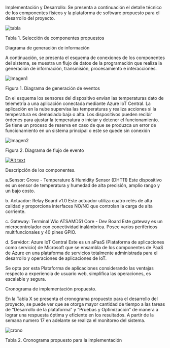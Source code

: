 Implementación y Desarrollo:
Se presenta a continuación el detalle técnico de los componentes físicos y la plataforma de software propuesto para el desarrollo del proyecto.

![tabla](https://github.com/jrochepy/Iot_team7_MITIC-FPUNA/assets/133827326/2cb39fb9-4931-4e67-a327-45e2a2110901)

Tabla 1. Selección de componentes propuestos


Diagrama de generación de información

A continuación, se presenta el esquema de conexiones de los componentes del sistema, se muestra un flujo de datos de la programación que realiza la generación de información, transmisión, procesamiento e interacciones.

![Imagen1](https://github.com/jrochepy/Iot_team7_MITIC-FPUNA/assets/133827326/2503b39e-f97a-427b-8a45-02c089e76414)

Figura 1. Diagrama de generación de eventos

En el esquema los sensores del dispositivo envían las temperaturas dato de telemetría a una aplicación conectada mediante Azure IoT Central. La aplicación en la nube supervisa las temperaturas y realiza acciones si la temperatura es demasiado baja o alta. Los dispositivos pueden recibir órdenes para ajustar la temperatura o iniciar y detener el funcionamiento. Se tiene un proceso de reserva en caso de que se produzca un error de funcionamiento en un sistema principal o este se quede sin conexión

 ![Imagen2](https://github.com/jrochepy/Iot_team7_MITIC-FPUNA/assets/133827326/f2b39051-a3b2-4679-b571-b50737433d4f)
 
Figura 2. Diagrama de flujo de evento

[![Alt text](https://img.youtube.com/vi/H7jiZ5GbeCq5U53N/0.jpg)](https://www.youtube.com/watch?v=H7jiZ5GbeCq5U53N)

Descripción de los componentes.

a.Sensor: Grove - Temperature & Humidity Sensor (DHT11)
Este dispositivo es un sensor de temperatura y humedad de alta precisión, amplio rango y un bajo costo.

b.	Actuador: Relay Board v1.0
Este actuador utiliza cuatro relés de alta calidad y proporciona interfaces NO/NC que controlan la carga de alta corriente.

c.	Gateway: Terminal Wio ATSAMD51 Core - Dev Board
Este gateway es un microcontrolador con conectividad inalámbrica. Posee varios periféricos multifuncionales y 40 pines GPIO.

d.	Servidor: Azure IoT Central
Este es un aPaaS (Plataforma de aplicaciones como servicio) de Microsoft que se ensambla de los componentes de PaaS de Azure en una plataforma de servicios totalmente administrada para el desarrollo y operaciones de aplicaciones de IoT.

Se opta por esta Plataforma de aplicaciones considerando las ventajas respecto a experiencia de usuario web, simplifica las operaciones, es escalable y segura. 

Cronograma de implementación propuesto.

En la Tabla X se presenta el cronograma propuesto para el desarrollo del proyecto, se puede ver que se otorga mayor cantidad de tiempo a las tareas de “Desarrollo de la plataforma” y “Pruebas y Optimización” de manera a lograr una respuesta óptima y eficiente en los resultados. A partir de la semana numero 17 en adelante se realiza el monitoreo del sistema.

![crono](https://github.com/jrochepy/Iot_team7_MITIC-FPUNA/assets/133827326/2697060c-bb08-4c25-8046-6c732469f2ec)

Tabla 2. Cronograma propuesto para la implementación
